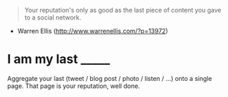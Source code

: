 > Your reputation's only as good as the last piece of content you gave to a 
> social network.

- Warren Ellis (http://www.warrenellis.com/?p=13972)


# I am my last _____

Aggregate your last (tweet / blog post / photo / listen / ...) onto a single 
page. That page is your reputation, well done.

